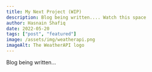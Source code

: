 ```yaml
---
title: My Next Project (WIP)
description: Blog being written.... Watch this space
author: Hasnain Shafiq
date: 2022-05-20
tags: ["post", "featured"]
image: /assets/img/weatherapi.png
imageAlt: The WeatherAPI logo
---
```


Blog being written...